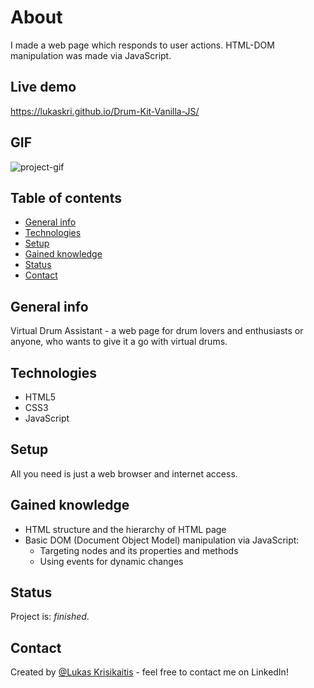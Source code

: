 # About

I made a web page which responds to user actions. HTML-DOM manipulation was made via JavaScript. 

## Live demo

https://lukaskri.github.io/Drum-Kit-Vanilla-JS/

## GIF
![project-gif](https://user-images.githubusercontent.com/23439837/124363857-95901000-dc46-11eb-83a1-9aa66fa72cbb.gif)

## Table of contents
* [General info](#general-info)
* [Technologies](#technologies)
* [Setup](#setup)
* [Gained knowledge](#gained-knowledge)
* [Status](#status)
* [Contact](#contact)

## General info
Virtual Drum Assistant - a web page for drum lovers and enthusiasts or anyone, who wants to give it a go with virtual drums.

## Technologies
* HTML5
* CSS3
* JavaScript

## Setup
All you need is just a web browser and internet access.

## Gained knowledge
* HTML structure and the hierarchy of HTML page
* Basic DOM (Document Object Model) manipulation via JavaScript:
  * Targeting nodes and its properties and methods
  * Using events for dynamic changes

## Status
Project is: _finished_.

## Contact
Created by [@Lukas Krisikaitis](https://www.linkedin.com/in/lukas-krisikaitis-44597a1b0/) - feel free to contact me on LinkedIn!
